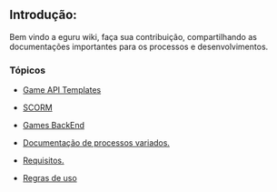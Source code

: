 <!-- TITLE: Home -->
<!-- SUBTITLE: A quick summary of Home -->

## Introdução:
Bem vindo a eguru wiki, faça sua contribuição, compartilhando as documentações importantes para os processos e desenvolvimentos.

### Tópicos

* [Game API Templates](game-api-templates/home)

* [SCORM](scorm/home)

* [Games BackEnd](back-end/home)

* [Documentação de processos variados.](other_stuff/home)

* [Requisitos.](requisitos/home)

* [Regras de uso](leiame)
